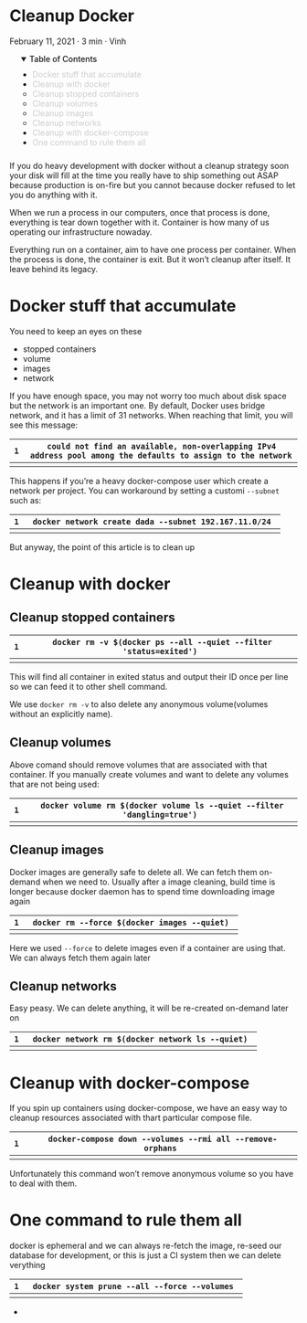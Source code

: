# Cleanup Docker

February 11, 2021 · 3 min · Vinh

<details open="" style="box-sizing: border-box;"><summary accesskey="c" title="(Alt + C)" style="box-sizing: border-box; cursor: zoom-out; margin-inline-start: 20px;"><div class="details" style="box-sizing: border-box; display: inline; font-weight: 500;">Table of Contents</div></summary><div class="inner" style="box-sizing: border-box; margin: 0px 20px; padding: 10px 20px;"><ul style="box-sizing: border-box; padding: 0px; margin: 0px;"><li style="box-sizing: border-box;"><a href="https://hanami.run/blog/posts/cleanup-docker/#docker-stuff-that-accumulate" aria-label="Docker stuff that accumulate" style="box-sizing: border-box; color: rgba(197, 195, 193, 0.84); text-decoration: none;">Docker stuff that accumulate</a></li><li style="box-sizing: border-box;"><a href="https://hanami.run/blog/posts/cleanup-docker/#cleanup-with-docker" aria-label="Cleanup with docker" style="box-sizing: border-box; color: rgba(197, 195, 193, 0.84); text-decoration: none;">Cleanup with docker</a><ul style="box-sizing: border-box; padding: 0px; margin: 0px; margin-inline-start: var(--gap);"><li style="box-sizing: border-box;"><a href="https://hanami.run/blog/posts/cleanup-docker/#cleanup-stopped-containers" aria-label="Cleanup stopped containers" style="box-sizing: border-box; color: rgba(197, 195, 193, 0.84); text-decoration: none;">Cleanup stopped containers</a></li><li style="box-sizing: border-box;"><a href="https://hanami.run/blog/posts/cleanup-docker/#cleanup-volumes" aria-label="Cleanup volumes" style="box-sizing: border-box; color: rgba(197, 195, 193, 0.84); text-decoration: none;">Cleanup volumes</a></li><li style="box-sizing: border-box;"><a href="https://hanami.run/blog/posts/cleanup-docker/#cleanup-images" aria-label="Cleanup images" style="box-sizing: border-box; color: rgba(197, 195, 193, 0.84); text-decoration: none;">Cleanup images</a></li><li style="box-sizing: border-box;"><a href="https://hanami.run/blog/posts/cleanup-docker/#cleanup-networks" aria-label="Cleanup networks" style="box-sizing: border-box; color: rgba(197, 195, 193, 0.84); text-decoration: none;">Cleanup networks</a></li></ul></li><li style="box-sizing: border-box;"><a href="https://hanami.run/blog/posts/cleanup-docker/#cleanup-with-docker-compose" aria-label="Cleanup with docker-compose" style="box-sizing: border-box; color: rgba(197, 195, 193, 0.84); text-decoration: none;">Cleanup with docker-compose</a></li><li style="box-sizing: border-box;"><a href="https://hanami.run/blog/posts/cleanup-docker/#one-command-to-rule-them-all" aria-label="One command to rule them all" style="box-sizing: border-box; color: rgba(197, 195, 193, 0.84); text-decoration: none;">One command to rule them all</a></li></ul></div></details>

If you do heavy development with docker without a cleanup strategy soon your disk will fill at the time you really have to ship something out ASAP because production is on-fire but you cannot because docker refused to let you do anything with it.

When we run a process in our computers, once that process is done, everything is tear down together with it. Container is how many of us operating our infrastructure nowaday.

Everything run on a container, aim to have one process per container. When the process is done, the container is exit. But it won’t cleanup after itself. It leave behind its legacy.

# Docker stuff that accumulate

You need to keep an eyes on these

- stopped containers
- volume
- images
- network

If you have enough space, you may not worry too much about disk space but the network is an important one. By default, Docker uses bridge network, and it has a limit of 31 networks. When reaching that limit, you will see this message:

| `1 ` | `could not find an available, non-overlapping IPv4 address pool among the defaults to assign to the network ` |
| ---- | ------------------------------------------------------------ |
|      |                                                              |

This happens if you’re a heavy docker-compose user which create a network per project. You can workaround by setting a customi `--subnet` such as:

| `1 ` | `docker network create dada --subnet 192.167.11.0/24 ` |
| ---- | ------------------------------------------------------ |
|      |                                                        |

But anyway, the point of this article is to clean up

# Cleanup with docker

## Cleanup stopped containers

| `1 ` | `docker rm -v $(docker ps --all --quiet --filter 'status=exited') ` |
| ---- | ------------------------------------------------------------ |
|      |                                                              |

This will find all container in exited status and output their ID once per line so we can feed it to other shell command.

We use `docker rm -v` to also delete any anonymous volume(volumes without an explicitly name).

## Cleanup volumes

Above comand should remove volumes that are associated with that container. If you manually create volumes and want to delete any volumes that are not being used:

| `1 ` | `docker volume rm $(docker volume ls --quiet --filter 'dangling=true') ` |
| ---- | ------------------------------------------------------------ |
|      |                                                              |

## Cleanup images

Docker images are generally safe to delete all. We can fetch them on-demand when we need to. Usually after a image cleaning, build time is longer because docker daemon has to spend time downloading image again

| `1 ` | `docker rm --force $(docker images --quiet) ` |
| ---- | --------------------------------------------- |
|      |                                               |

Here we used `--force` to delete images even if a container are using that. We can always fetch them again later

## Cleanup networks

Easy peasy. We can delete anything, it will be re-created on-demand later on

| `1 ` | `docker network rm $(docker network ls --quiet) ` |
| ---- | ------------------------------------------------- |
|      |                                                   |

# Cleanup with docker-compose

If you spin up containers using docker-compose, we have an easy way to cleanup resources associated with thart particular compose file.

| `1 ` | `docker-compose down --volumes --rmi all --remove-orphans ` |
| ---- | ----------------------------------------------------------- |
|      |                                                             |

Unfortunately this command won’t remove anonymous volume so you have to deal with them.

# One command to rule them all

docker is ephemeral and we can always re-fetch the image, re-seed our database for development, or this is just a CI system then we can delete verything

| `1 ` | `docker system prune --all --force --volumes ` |
| ---- | ---------------------------------------------- |
|      |                                                |

- 